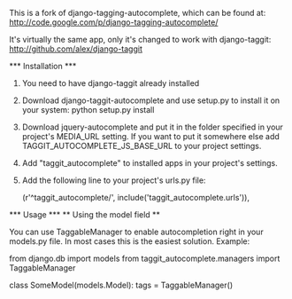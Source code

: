 This is a fork of django-tagging-autocomplete, which can be found at:
http://code.google.com/p/django-tagging-autocomplete/

It's virtually the same app, only it's changed to work with django-taggit:
http://github.com/alex/django-taggit

*** Installation ***

   1. You need to have django-taggit already installed
   2. Download django-taggit-autocomplete and use setup.py to install it on your system:
		python setup.py install
   3. Download jquery-autocomplete and put it in the folder specified in your project's MEDIA_URL setting. If you want to put it somewhere else add TAGGIT_AUTOCOMPLETE_JS_BASE_URL to your project settings.
   4. Add "taggit_autocomplete" to installed apps in your project's settings.
   5. Add the following line to your project's urls.py file:

      (r'^taggit_autocomplete/', include('taggit_autocomplete.urls')),

*** Usage ***
** Using the model field **

You can use TaggableManager to enable autocompletion right in your models.py file. In most cases this is the easiest solution. Example:

from django.db import models
from taggit_autocomplete.managers import TaggableManager

class SomeModel(models.Model):
        tags = TaggableManager()

